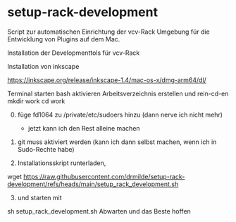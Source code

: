 # setup-rack-development

Script zur automatischen Einrichtung der vcv-Rack Umgebung für die Entwicklung von Plugins auf dem Mac. 

Installation der Developmenttols für vcv-Rack

Installation von inkscape

   https://inkscape.org/release/inkscape-1.4/mac-os-x/dmg-arm64/dl/

Terminal starten
bash aktivieren
Arbeitsverzeichnis erstellen und rein-cd-en
mkdir work
cd work

0) füge fd1064 zu /private/etc/sudoers hinzu (dann nerve ich nicht mehr)

   - jetzt kann ich den Rest alleine machen

1) git muss aktiviert werden (kann ich dann selbst machen, wenn ich in Sudo-Rechte habe)

2) Installationsskript runterladen,

wget https://raw.githubusercontent.com/drmilde/setup-rack-development/refs/heads/main/setup_rack_development.sh

3) und starten mit

sh setup_rack_development.sh
Abwarten und das Beste hoffen

